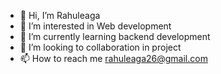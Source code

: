 - 👋 Hi, I’m Rahuleaga
- 👀 I’m interested in Web development
- 🌱 I’m currently learning backend development
- 💞️ I’m looking to collaboration in project
- 📫 How to reach me rahuleaga26@gmail.com

<!---
rahuleaga/rahuleaga is a ✨ special ✨ repository because its `README.md` (this file) appears on your GitHub profile.
You can click the Preview link to take a look at your changes.
--->

